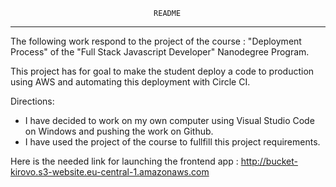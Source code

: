                                     README
_____________________________________________________________________________________

The following work respond to the project of the course : "Deployment Process" of the "Full Stack Javascript 
Developer" Nanodegree Program.

This project has for goal to make the student deploy a code to production using 
AWS and automating this deployment with Circle CI.

Directions:
- I have decided to work on my own computer using Visual Studio Code on Windows
and pushing the work on Github.
- I have used the project of the course to fullfill this project requirements.

Here is the needed link for launching the frontend app :
http://bucket-kirovo.s3-website.eu-central-1.amazonaws.com
